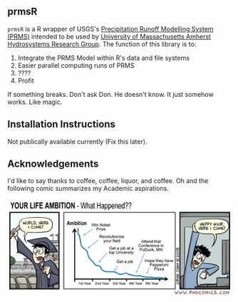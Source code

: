 prmsR
-----

`prmsR` is a R wrapper of USGS's [Precipitation Runoff Modelling System
(PRMS)](https://wwwbrr.cr.usgs.gov/projects/SW_MoWS/PRMS.html) intended
to be used by [University of Massachusetts Amherst Hydrosystems Research
Group](http://blogs.umass.edu/hydrosystems/). The function of this
library is to:

1.  Integrate the PRMS Model within R's data and file systems
2.  Easier parallel computing runs of PRMS
3.  ????
4.  Profit

If something breaks. Don't ask Don. He doesn't know. It just somehow
works. Like magic.

Installation Instructions
-------------------------

Not publically available currently (Fix this later).

Acknowledgements
----------------

I'd like to say thanks to coffee, coffee, liquor, and coffee. Oh and the
following comic summarizes my Academic aspirations.

![](README_files/mylife.gif)
